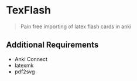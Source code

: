 # TexFlash

 > Pain free importing of latex flash cards in anki

 ## Additional Requirements
 - Anki Connect
 - latexmk
 - pdf2svg
